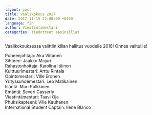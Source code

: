 ```yaml
---
layout: post
title: Vaalikokous 2017
date: 2017-11-15 22:00:00 +0200
language: fin
author: Viestintämestari
categories: tiedotteet aasinsillat
---
```

Vaalikokouksessa valittiin killan hallitus vuodelle 2018! Onnea valituille!


Puheenjohtaja: Aku Viitanen<br>
Sihteeri: Jaakko Majuri<br> 
Rahastonhoitaja: Karolina Itäinen<br>
Kulttuurimestari: Arttu Rintala<br>
Opintomestari: Ville Eronen<br>
Yrityssuhdemestari: Leo Matikainen<br>
Isäntä: Mari Pulkkinen<br>
Emäntä: Severi Casserly<br>
Viestintämestari: Taavi Oja<br>
Phuksikapteeni: Ville Kauhanen<br>
International Student Captain: Ilene Blanco<br>
